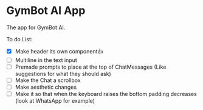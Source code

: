 # GymBot AI App

The app for GymBot AI.

To do List:

- [x] Make header its own component👍
- [ ] Multiline in the text input
- [ ] Premade prompts to place at the top of ChatMessages (Like suggestions for what they should ask)
- [ ] Make the Chat a scrollbox
- [ ] Make aesthetic changes
- [ ] Make it so that when the keyboard raises the bottom padding decreases (look at WhatsApp for example)
